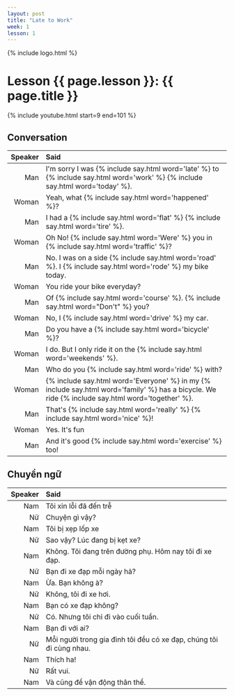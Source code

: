 ```yaml
---
layout: post
title: "Late to Work"
week: 1
lesson: 1
---
```


{% include logo.html %}

# Lesson {{ page.lesson }}: {{ page.title }}

{% include youtube.html start=9 end=101 %}

## Conversation

Speaker | Said
---: | :---
Man | I'm sorry I was {% include say.html word='late' %} to {% include say.html word='work' %} {% include say.html word='today' %}.
Woman | Yeah, what {% include say.html word='happened' %}?
Man | I had a {% include say.html word='flat' %} {% include say.html word='tire' %}.
Woman | Oh No! {% include say.html word='Were' %} you in {% include say.html word='traffic' %}?
Man | No. I was on a side {% include say.html word='road' %}. I {% include say.html word='rode' %} my bike today.
Woman | You ride your bike everyday?
Man | Of {% include say.html word='course' %}. {% include say.html word="Don't" %} you?
Woman | No, I {% include say.html word='drive' %} my car.
Man | Do you have a {% include say.html word='bicycle' %}?
Woman | I do. But I only ride it on the {% include say.html word='weekends' %}.
Man | Who do you {% include say.html word='ride' %} with?
Woman | {% include say.html word='Everyone' %} in my {% include say.html word='family' %} has a bicycle. We ride {% include say.html word='together' %}.
Man | That's {% include say.html word='really' %} {% include say.html word='nice' %}!
Woman | Yes. It's fun
Man | And it's good {% include say.html word='exercise' %} too!

## Chuyển ngữ

Speaker | Said
---: | :---
Nam | Tôi xin lỗi đã đến trễ
Nữ | Chuyện gì vậy?
Nam | Tôi bị xẹp lốp xe
Nữ | Sao vậy? Lúc đang bị kẹt xe?
Nam | Không. Tôi đang trên đường phụ. Hôm nay tôi đi xe đạp.
Nữ | Bạn đi xe đạp mỗi ngày hả?
Nam | Ừa. Bạn không à?
Nữ | Không, tôi đi xe hơi.
Nam | Bạn có xe đạp không?
Nữ | Có. Nhưng tôi chỉ đi vào cuối tuần.
Nam | Bạn đi với ai?
Nữ | Mỗi người trong gia đình tôi đều có xe đạp, chúng tôi đi cùng nhau.
Nam | Thích ha!
Nữ | Rất vui.
Nam | Và cũng để vận động thân thể.
